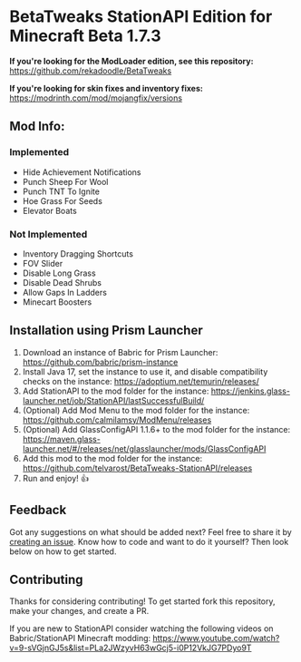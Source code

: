 # BetaTweaks StationAPI Edition for Minecraft Beta 1.7.3

**If you're looking for the ModLoader edition, see this repository:** https://github.com/rekadoodle/BetaTweaks

**If you're looking for skin fixes and inventory fixes:** https://modrinth.com/mod/mojangfix/versions

## Mod Info:

### Implemented
* Hide Achievement Notifications
* Punch Sheep For Wool
* Punch TNT To Ignite
* Hoe Grass For Seeds
* Elevator Boats

### Not Implemented
* Inventory Dragging Shortcuts
* FOV Slider
* Disable Long Grass
* Disable Dead Shrubs
* Allow Gaps In Ladders
* Minecart Boosters

## Installation using Prism Launcher

1. Download an instance of Babric for Prism Launcher: https://github.com/babric/prism-instance
2. Install Java 17, set the instance to use it, and disable compatibility checks on the instance: https://adoptium.net/temurin/releases/
3. Add StationAPI to the mod folder for the instance: https://jenkins.glass-launcher.net/job/StationAPI/lastSuccessfulBuild/
4. (Optional) Add Mod Menu to the mod folder for the instance: https://github.com/calmilamsy/ModMenu/releases
5. (Optional) Add GlassConfigAPI 1.1.6+ to the mod folder for the instance: https://maven.glass-launcher.net/#/releases/net/glasslauncher/mods/GlassConfigAPI
6. Add this mod to the mod folder for the instance: https://github.com/telvarost/BetaTweaks-StationAPI/releases
7. Run and enjoy! 👍

## Feedback

Got any suggestions on what should be added next? Feel free to share it by [creating an issue](https://github.com/telvarost/BetaTweaks-StationAPI/issues/new). Know how to code and want to do it yourself? Then look below on how to get started.

## Contributing

Thanks for considering contributing! To get started fork this repository, make your changes, and create a PR. 

If you are new to StationAPI consider watching the following videos on Babric/StationAPI Minecraft modding: https://www.youtube.com/watch?v=9-sVGjnGJ5s&list=PLa2JWzyvH63wGcj5-i0P12VkJG7PDyo9T
